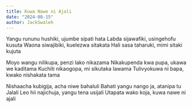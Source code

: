 ```yaml
---
title: Kuwa Nawe ni Ajali
date: "2024-08-15"
author: JackSwaleh
---
```


Yangu rununu hushiki, ujumbe sipati hata
Labda sijawafiki, usingehofu kusuta
Waona siwajibiki, kuelezwa sitakata
Hali sasa taharuki, mimi sitaki kujuta

Moyo wangu nilikupa, penzi lako nikazama
Nikakupenda kwa pupa, ukawa we kaditama
Kuchiti nikaogopa, mi sikutaka lawama
Tulivyokuwa ni bapa, kwako nishakata tama

Nishaacha kubigija, acha niwe bahaluli
Bahati yangu nango ja, atanipa tu Jalali
Leo hii najichuja, yangu tena usijali
Utapata wako koja, kuwa nawe ni ajali
